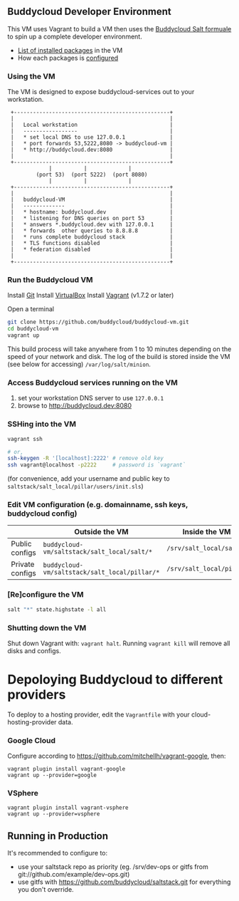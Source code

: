 ## Buddycloud Developer Environment

This VM uses Vagrant to build a VM then uses the [Buddycloud Salt formuale](https://github.com/buddycloud/saltstack) to spin up a complete developer environment. 

- [List of installed packages](https://github.com/buddycloud/buddycloud-vm/blob/master/saltstack/salt_local/salt/top.sls) in the VM
- How each packages is [configured](https://github.com/buddycloud/saltstack/tree/master/salt)

### Using the VM

The VM is designed to expose buddycloud-services out to your workstation.

```
 +-------------------------------------------------+ 
 |                                                 |
 |   Local workstation                             | 
 |   -----------------                             | 
 |   * set local DNS to use 127.0.0.1              | 
 |   * port forwards 53,5222,8080 -> buddycloud-vm | 
 |   * http://buddycloud.dev:8080                  |
 |                                                 | 
 +-------------------------------------------------+ 
             |          |             |
         (port 53)  (port 5222)  (port 8080)
             |          |             |
 +-------------------------------------------------+
 |                                                 |
 |   buddycloud-VM                                 |
 |   -------------                                 |
 |   * hostname: buddycloud.dev                    |
 |   * listening for DNS queries on port 53        |
 |   * answers *.buddycloud.dev with 127.0.0.1     |
 |   * forwards  other queries to 8.8.8.8          |
 |   * runs complete buddycloud stack              |
 |   * TLS functions disabled                      |
 |   * federation disabled                         |
 |                                                 |
 +-------------------------------------------------+
```

### Run the Buddycloud VM

Install [Git](http://git-scm.com/downloads)
Install [VirtualBox](https://www.virtualbox.org/wiki/Downloads)
Install [Vagrant](http://www.vagrantup.com/) (v1.7.2 or later)

Open a terminal

```bash
git clone https://github.com/buddycloud/buddycloud-vm.git
cd buddycloud-vm
vagrant up
```

This build process will take anywhere from 1 to 10 minutes depending on the speed of your network and disk. The log of the build is stored inside the VM (see below for accessing) `/var/log/salt/minion`.

### Access Buddycloud services running on the VM

1. set your workstation DNS server to use `127.0.0.1`
2. browse to http://buddycloud.dev:8080

### SSHing into the VM

```bash
vagrant ssh

# or, 
ssh-keygen -R '[localhost]:2222' # remove old key
ssh vagrant@localhost -p2222     # password is `vagrant`
```

(for convenience, add your username and public key to `saltstack/salt_local/pillar/users/init.sls`)

### Edit VM configuration (e.g. domainname, ssh keys, buddycloud config)

|                 | Outside the VM                                  | Inside the VM                      |
|-----------------|-------------------------------------------------|------------------------------------|
| Public configs  | `buddycloud-vm/saltstack/salt_local/salt/*`     | `/srv/salt_local/salt`             |     
| Private configs | `buddycloud-vm/saltstack/salt_local/pillar/*`   | `/srv/salt_local/pillar`           | 

### [Re]configure the VM

```bash
salt "*" state.highstate -l all
```

### Shutting down the VM

Shut down Vagrant with: `vagrant halt`. Running `vagrant kill` will remove all disks and configs.

# Depoloying Buddycloud to different providers

To deploy to a hosting provider, edit the `Vagrantfile` with your cloud-hosting-provider data.

### Google Cloud

Configure according to https://github.com/mitchellh/vagrant-google, then:
```
vagrant plugin install vagrant-google
vagrant up --provider=google
```

### VSphere 
```
vagrant plugin install vagrant-vsphere
vagrant up --provider=vsphere
```

## Running in Production

It's recommended to configure to:
- use your saltstack repo as priority (eg. /srv/dev-ops or gitfs from git://github.com/example/dev-ops.git)
- use gitfs with https://github.com/buddycloud/saltstack.git for everything you don't override.
